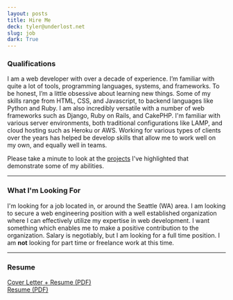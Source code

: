 ```yaml
---
layout: posts
title: Hire Me
deck: tyler@underlost.net
slug: job
dark: True
---
```


### Qualifications

I am a web developer with over a decade of experience. I’m familiar with quite a lot of tools, programming languages, systems, and frameworks. To be honest, I’m a little obsessive about learning new things. Some of my skills range from HTML, CSS, and Javascript, to backend languages like Python and Ruby. I am also incredibly versatile with a number of web frameworks such as Django, Ruby on Rails, and CakePHP. I'm familiar with various server environments, both traditional configurations like LAMP, and cloud hosting such as Heroku or AWS. Working for various types of clients over the years has helped be develop skills that allow me to work well on my own, and equally well in teams.

Please take a minute to look at the [projects](/portfolio/) I've highlighted that demonstrate some of my abilities.

---

### What I'm Looking For

I'm looking for a job located in, or around the Seattle (WA) area. I am looking to secure a web engineering position with a well established organization where I can effectively utilize my expertise in web development. I want something which enables me to make a positive contribution to the organization. Salary is negotiably, but I am looking for a full time position. I am __not__ looking for part time or freelance work at this time.  

---

### Resume

[<i class="fa fa-download"></i> Cover Letter + Resume (PDF)](/downloads/letter_resume.pdf) <br />
[<i class="fa fa-download"></i> Resume (PDF)](/downloads/resume.pdf)
